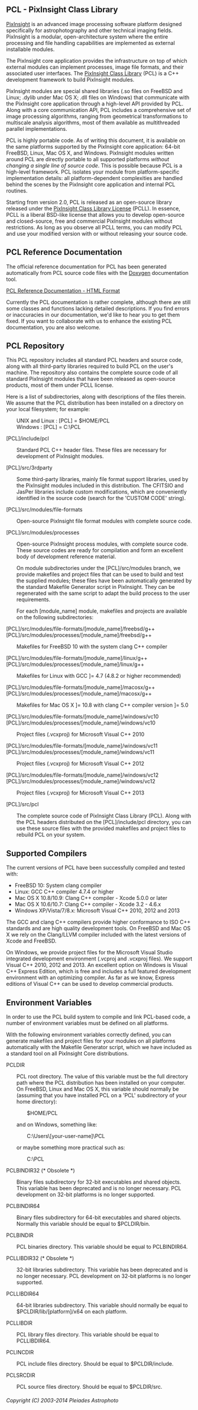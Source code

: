 PCL - PixInsight Class Library
------------------------------

[PixInsight](http://pixinsight.com/) is an advanced image processing software platform designed specifically for astrophotography and other technical imaging fields. PixInsight is a modular, open-architecture system where the entire processing and file handling capabilities are implemented as external installable modules.

The PixInsight core application provides the infrastructure on top of which external modules can implement processes, image file formats, and their associated user interfaces. The [PixInsight Class Library](http://pixinsight.com/developer/pcl/) (PCL) is a C++ development framework to build PixInsight modules.

PixInsight modules are special shared libraries (.so files on FreeBSD and Linux; .dylib under Mac OS X; .dll files on Windows) that communicate with the PixInsight core application through a high-level API provided by PCL. Along with a core communication API, PCL includes a comprehensive set of image processing algorithms, ranging from geometrical transformations to multiscale analysis algorithms, most of them available as multithreaded parallel implementations.

PCL is highly portable code. As of writing this document, it is available on the same platforms supported by the PixInsight core application: 64-bit FreeBSD, Linux, Mac OS X, and Windows. PixInsight modules written around PCL are directly portable to all supported platforms *without changing a single line of source code*. This is possible because PCL is a high-level framework. PCL isolates your module from platform-specific implementation details: all platform-dependent complexities are handled behind the scenes by the PixInsight core application and internal PCL routines.

Starting from version 2.0, PCL is released as an open-source library released under the [PixInsight Class Library License](http://pixinsight.com/license/PCL_PJSR_1.0.html) (PCLL). In essence, PCLL is a liberal BSD-like license that allows you to develop open-source and closed-source, free and commercial PixInsight modules without restrictions. As long as you observe all PCLL terms, you can modify PCL and use your modified version with or without releasing your source code.


## PCL Reference Documentation

The official reference documentation for PCL has been generated automatically from PCL source code files with the [Doxygen](http://www.stack.nl/~dimitri/doxygen/) documentation tool.

[PCL Reference Documentation - HTML Format](http://pixinsight.com/developer/pcl/doc/html/index.html)

Currently the PCL documentation is rather complete, although there are still some classes and functions lacking detailed descriptions. If you find errors or inaccuracies in our documentation, we'd like to hear you to get them fixed. If you want to collaborate with us to enhance the existing PCL documentation, you are also welcome.


## PCL Repository

This PCL repository includes all standard PCL headers and source code, along with all third-party libraries required to build PCL on the user's machine. The repository also contains the complete source code of all standard PixInsight modules that have been released as open-source products, most of them under PCLL license.

Here is a list of subdirectories, along with descriptions of the files therein. We assume that the PCL distribution has been installed on a <PCL> directory on your local filesystem; for example:

<p style="margin-left:2em;">
UNIX and Linux : [PCL] = $HOME/PCL<br/>
Windows        : [PCL] = C:\PCL
</p>

[PCL]/include/pcl

<p style="margin-left:2em;">
   Standard PCL C++ header files. These files are necessary for development of PixInsight modules.
</p>

[PCL]/src/3rdparty

<p style="margin-left:2em;">
   Some third-party libraries, mainly file format support libraries, used by the PixInsight modules included in this distribution. The CFITSIO and JasPer libraries include custom modifications, which are conveniently identified in the source code (search for the 'CUSTOM CODE' string).
</p>

[PCL]/src/modules/file-formats

<p style="margin-left:2em;">
   Open-source PixInsight file format modules with complete source code.
</p>

[PCL]/src/modules/processes

<p style="margin-left:2em;">
   Open-source PixInsight process modules, with complete source code. These source codes are ready for compilation and form an excellent body of development reference material.
</p>
<p style="margin-left:2em;">
   On module subdirectories under the [PCL]/src/modules branch, we provide makefiles and project files that can be used to build and test the supplied modules; these files have been automatically generated by the standard Makefile Generator script in PixInsight. They can be regenerated with the same script to adapt the build process to the user requirements.
</p>
<p style="margin-left:2em;">
   For each [module_name] module, makefiles and projects are available on the following subdirectories:
</p>

[PCL]/src/modules/file-formats/[module_name]/freebsd/g++
[PCL]/src/modules/processes/[module_name]/freebsd/g++

<p style="margin-left:2em;">
   Makefiles for FreeBSD 10 with the system clang C++ compiler
</p>

[PCL]/src/modules/file-formats/[module_name]/linux/g++
[PCL]/src/modules/processes/[module_name]/linux/g++

<p style="margin-left:2em;">
   Makefiles for Linux with GCC ]= 4.7 (4.8.2 or higher recommended)
</p>

[PCL]/src/modules/file-formats/[module_name]/macosx/g++
[PCL]/src/modules/processes/[module_name]/macosx/g++

<p style="margin-left:2em;">
   Makefiles for Mac OS X ]= 10.8 with clang C++ compiler version ]= 5.0
</p>

[PCL]/src/modules/file-formats/[module_name]/windows/vc10
[PCL]/src/modules/processes/[module_name]/windows/vc10

<p style="margin-left:2em;">
   Project files (.vcxproj) for Microsoft Visual C++ 2010
</p>

[PCL]/src/modules/file-formats/[module_name]/windows/vc11
[PCL]/src/modules/processes/[module_name]/windows/vc11

<p style="margin-left:2em;">
   Project files (.vcxproj) for Microsoft Visual C++ 2012
</p>

[PCL]/src/modules/file-formats/[module_name]/windows/vc12
[PCL]/src/modules/processes/[module_name]/windows/vc12

<p style="margin-left:2em;">
   Project files (.vcxproj) for Microsoft Visual C++ 2013
</p>

[PCL]/src/pcl

<p style="margin-left:2em;">
   The complete source code of PixInsight Class Library (PCL). Along with the PCL headers distributed on the [PCL]/include/pcl directory, you can use these source files with the provided makefiles and project files to rebuild PCL on your system.
</p>


## Supported Compilers

The current versions of PCL have been successfully compiled and tested with:

   * FreeBSD 10: System clang compiler
   * Linux: GCC C++ compiler 4.7.4 or higher
   * Mac OS X 10.8/10.9: Clang C++ compiler - Xcode 5.0.0 or later
   * Mac OS X 10.6/10.7: Clang C++ compiler - Xcode 3.2 - 4.6.x
   * Windows XP/Vista/7/8.x: Microsoft Visual C++ 2010, 2012 and 2013

The GCC and clang C++ compilers provide higher conformance to ISO C++ standards and are high quality development tools. On FreeBSD and Mac OS X we rely on the Clang/LLVM compiler included with the latest versions of Xcode and FreeBSD.

On Windows, we provide project files for the Microsoft Visual Studio integrated development environment (.vcproj and .vcxproj files). We support Visual C++ 2010, 2012 and 2013. An excellent option on Windows is Visual C++ Express
Edition, which is free and includes a full featured development environment with an optimizing compiler. As far as we know, Express editions of Visual C++ can be used to develop commercial products.


## Environment Variables

In order to use the PCL build system to compile and link PCL-based code, a number of environment variables must be defined on all platforms.

With the following environment variables correctly defined, you can generate makefiles and project files for your modules on all platforms automatically with the Makefile Generator script, which we have included as a standard tool on all PixInsight Core distributions.

PCLDIR

<p style="margin-left:2em;">
   PCL root directory. The value of this variable must be the full directory path where the PCL distribution has been installed on your computer. On FreeBSD, Linux and Mac OS X, this variable should normally be (assuming that you have installed PCL on a 'PCL' subdirectory of your home directory):
</p>

<p style="margin-left:4em;">
   $HOME/PCL
</p>

<p style="margin-left:2em;">
   and on Windows, something like:
</p>

<p style="margin-left:4em;">
   C:\Users\[your-user-name]\PCL
</p>

<p style="margin-left:2em;">
   or maybe something more practical such as:
</p>

<p style="margin-left:4em;">
   C:\PCL
</p>

PCLBINDIR32 (* Obsolete *)

<p style="margin-left:2em;">
   Binary files subdirectory for 32-bit executables and shared objects. This variable has been deprecated and is no longer necessary. PCL development on 32-bit platforms is no longer supported.
</p>

PCLBINDIR64

<p style="margin-left:2em;">
   Binary files subdirectory for 64-bit executables and shared objects. Normally this variable should be equal to $PCLDIR/bin.
</p>

PCLBINDIR

<p style="margin-left:2em;">
   PCL binaries directory. This variable should be equal to PCLBINDIR64.
</p>

PCLLIBDIR32 (* Obsolete *)

<p style="margin-left:2em;">
   32-bit libraries subdirectory. This variable has been deprecated and is no longer necessary. PCL development on 32-bit platforms is no longer supported.
</p>

PCLLIBDIR64

<p style="margin-left:2em;">
   64-bit libraries subdirectory. This variable should normally be equal to $PCLDIR/lib/[platform]/x64 on each platform.
</p>

PCLLIBDIR

<p style="margin-left:2em;">
   PCL library files directory. This variable should be equal to PCLLIBDIR64.
</p>

PCLINCDIR

<p style="margin-left:2em;">
   PCL include files directory. Should be equal to $PCLDIR/include.
</p>

PCLSRCDIR

<p style="margin-left:2em;">
   PCL source files directory. Should be equal to $PCLDIR/src.
</p>


###### Copyright (C) 2003-2014 Pleiades Astrophoto
